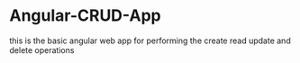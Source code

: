 # Angular-CRUD-App
this is the basic angular web app for performing the create read update and delete operations 
